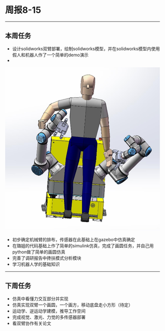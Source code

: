 # 周报8-15

---
## 本周任务 ##
- 设计solidworks双臂部署，绘制solidworks模型，并在solidworks模型内使用假人和机器人作了一个简单的demo演示
- 
![](815.png)

- 初步确定机械臂的排布，传感器在此基础上在gazebo中仿真确定
- 在璐姐的代码基础上作了简单的simulink仿真，完成了画圆任务，并自己用python做了简单的画圆仿真
- 完善了调研报告中搀扶模式分析模块
- 学习机器人学的基础知识

---  
## 下周任务 ##
- 仿真中看懂力交互部分并实现
- 仿真实现双臂一个画圆，一个画方，移动底盘走小方形（待定）
- 运动学、逆运动学建模，推导工作空间
- 完成视觉、激光、力觉的多传感器部署
- 看双臂协作有关论文
